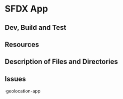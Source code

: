 # SFDX  App

## Dev, Build and Test


## Resources


## Description of Files and Directories


## Issues


·geolocation-app
